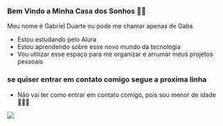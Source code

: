 ### Bem Vindo a Minha Casa dos Sonhos 💜💜

Meu nome é Gabriel Duarte ou pode me chamar apenas de Gabs

- Estou estudando pelo Alura
- Estou aprendendo sobre esse novo mundo da tecnologia
- Vou utilizar esse espaço para me organizar e arrumar meus projetos pessoais

### se quiser entrar em contato comigo segue a proxima linha

- Não vai ter como entrar em contato comigo, pois sou menor de idade 🧑‍🤝‍🧑

![](https://media1.tenor.com/m/JSkGo2B3op8AAAAC/dirt-alone.gif)
